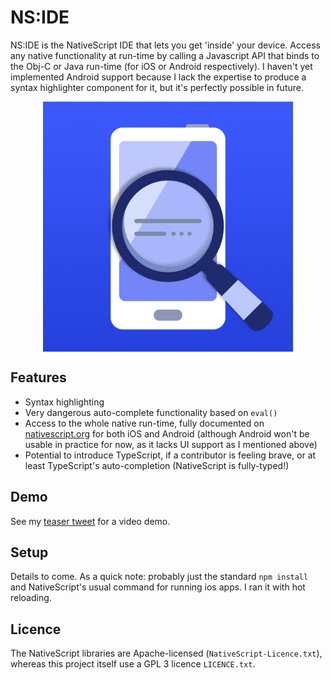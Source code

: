 # NS:IDE

NS:IDE is the NativeScript IDE that lets you get 'inside' your device. Access any native functionality at run-time by calling a Javascript API that binds to the Obj-C or Java run-time (for iOS or Android respectively). I haven't yet implemented Android support because I lack the expertise to produce a syntax highlighter component for it, but it's perfectly possible in future.

<div style="display: flex; justify-content: center;">
  <img src="/app/App_Resources/iOS/Assets.xcassets/AppIcon.appiconset/icon-1024.png" height="400" />
</div>

## Features

* Syntax highlighting
* Very dangerous auto-complete functionality based on `eval()`
* Access to the whole native run-time, fully documented on [nativescript.org](https://www.nativescript.org) for both iOS and Android (although Android won't be usable in practice for now, as it lacks UI support as I mentioned above)
* Potential to introduce TypeScript, if a contributor is feeling brave, or at least TypeScript's auto-completion (NativeScript is fully-typed!)

## Demo

See my [teaser tweet](https://twitter.com/LinguaBrowse/status/1069531994336436224) for a video demo.

## Setup

Details to come. As a quick note: probably just the standard `npm install` and NativeScript's usual command for running ios apps. I ran it with hot reloading.

## Licence

The NativeScript libraries are Apache-licensed (`NativeScript-Licence.txt`), whereas this project itself use a GPL 3 licence `LICENCE.txt`.

